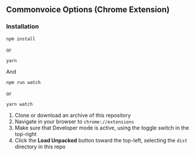 ## Commonvoice Options (Chrome Extension)


### Installation

```
npm install
```
or
```
yarn 
```
And
```
npm run watch
```
or
```
yarn watch
```

1. Clone or download an archive of this repository
2. Navigate in your browser to `chrome://extensions`
3. Make sure that Developer mode is active, using the toggle switch in the top-right
4. Click the **Load Unpacked** button toward the top-left, selecting the `dist` directory in this repo
